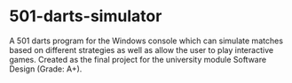 # 501-darts-simulator
A 501 darts program for the Windows console which can simulate matches based on different strategies as well as allow the user to play interactive games. Created as the final project for the university module Software Design (Grade: A+).
